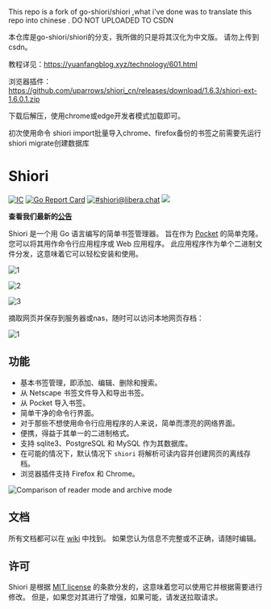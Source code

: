 This repo is a fork of go-shiori/shiori ,what i've done was to translate this repo into chinese .
DO NOT UPLOADED TO CSDN

本仓库是go-shiori/shiori的分支，我所做的只是将其汉化为中文版。
请勿上传到csdn。

教程详见：https://yuanfangblog.xyz/technology/601.html

浏览器插件：https://github.com/uparrows/shiori_cn/releases/download/1.6.3/shiori-ext-1.6.0.1.zip

下载后解压，使用chrome或edge开发者模式加载即可。

初次使用命令 shiori import批量导入chrome、firefox备份的书签之前需要先运行shiori migrate创建数据库


# Shiori

[![IC](https://github.com/uparrows/shiori_cn/actions/workflows/docker-image.yml/badge.svg?branch=main)](https://github.com/uparrows/shiori_cn/actions/workflows/docker-image.yml)
[![Go Report Card](https://goreportcard.com/badge/github.com/go-shiori/shiori)](https://goreportcard.com/report/github.com/go-shiori/shiori)
[![#shiori@libera.chat](https://img.shields.io/badge/irc-%23shiori-orange)](https://web.libera.chat/#shiori)
[<img src="https://img.shields.io/docker/pulls/dezhao/shiori_cn.svg">](https://hub.docker.com/r/dezhao/shiori_cn)

**查看我们最新的[公告](https://github.com/go-shiori/shiori/discussions/categories/announcements)**

Shiori 是一个用 Go 语言编写的简单书签管理器。 旨在作为 [Pocket][pocket] 的简单克隆。 您可以将其用作命令行应用程序或 Web 应用程序。 此应用程序作为单个二进制文件分发，这意味着它可以轻松安装和使用。

![1](https://user-images.githubusercontent.com/38988286/169091978-da3b42d4-283d-4ae0-87ca-025910e90144.jpg)


![2](https://user-images.githubusercontent.com/38988286/169091998-1bbc7c19-7795-42e3-b5bd-90813b782dd8.jpg)

![3](https://user-images.githubusercontent.com/38988286/169092022-62ad0e3a-4c6d-46ad-92ee-799fc6e5b5d7.jpg)

摘取网页并保存到服务器或nas，随时可以访问本地网页存档：


![1](https://user-images.githubusercontent.com/38988286/169100846-d182bfef-a3a6-4f13-b412-d86c5a144261.png)



## 功能

- 基本书签管理，即添加、编辑、删除和搜索。
- 从 Netscape 书签文件导入和导出书签。
- 从 Pocket 导入书签。
- 简单干净的命令行界面。
- 对于那些不想使用命令行应用程序的人来说，简单而漂亮的网络界面。
- 便携，得益于其单一的二进制格式。
- 支持 sqlite3、PostgreSQL 和 MySQL 作为其数据库。
- 在可能的情况下，默认情况下 `shiori` 将解析可读内容并创建网页的离线存档。
- 浏览器插件支持 Firefox 和 Chrome。

![Comparison of reader mode and archive mode][mode-comparison]

## 文档

所有文档都可以在 [wiki][wiki] 中找到。 如果您认为信息不完整或不正确，请随时编辑。

## 许可

Shiori 是根据 [MIT license][mit] 的条款分发的，这意味着您可以使用它并根据需要进行修改。 但是，如果您对其进行了增强，如果可能，请发送拉取请求。

[wiki]: https://github.com/go-shiori/shiori/wiki
[mit]: https://choosealicense.com/licenses/mit/
[web-extension]: https://github.com/go-shiori/shiori-web-ext
[screenshot]: https://raw.githubusercontent.com/go-shiori/shiori/master/docs/readme/cover.png
[mode-comparison]: https://raw.githubusercontent.com/go-shiori/shiori/master/docs/readme/comparison.png
[pocket]: https://getpocket.com/
[256]: https://github.com/go-shiori/shiori/issues/256
